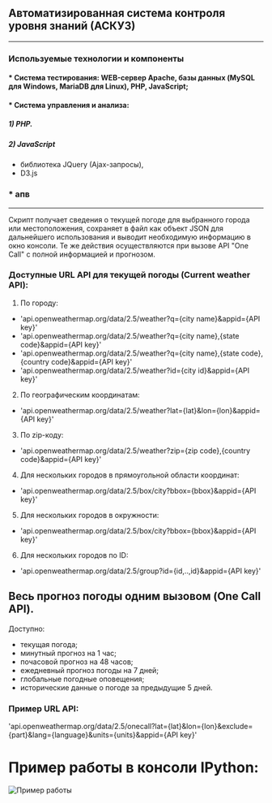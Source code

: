 ## Автоматизированная система контроля уровня знаний (АСКУЗ)
***
### Используемые технологии и компоненты
#### * Система тестирования: WEB-сервер Apache, базы данных (MySQL для Windows, MariaDB для Linux), PHP, JavaScript;
#### * Система управления и анализа:
##### 1) PHP.
##### 2) JavaScript
 - библиотека JQuery (Ajax-запросы),
 - D3.js
### * апв
***
Скрипт получает сведения о текущей погоде для выбранного города или местоположения, сохраняет в файл как объект JSON для дальнейшего использования и выводит необходимую информацию в окно консоли. Те же действия осуществляются при вызове API "One Call" с полной информацией и прогнозом. 
### Доступные URL API для текущей погоды (Current weather API):
1. По городу:
* 'api.openweathermap.org/data/2.5/weather?q={city name}&appid={API key}'
* 'api.openweathermap.org/data/2.5/weather?q={city name},{state code}&appid={API key}'
* 'api.openweathermap.org/data/2.5/weather?q={city name},{state code},{country code}&appid={API key}'
* 'api.openweathermap.org/data/2.5/weather?id={city id}&appid={API key}'
2. По географическим координатам:
* 'api.openweathermap.org/data/2.5/weather?lat={lat}&lon={lon}&appid={API key}'
3. По zip-коду:
* 'api.openweathermap.org/data/2.5/weather?zip={zip code},{country code}&appid={API key}'
4. Для нескольких городов в прямоугольной области координат:
* 'api.openweathermap.org/data/2.5/box/city?bbox={bbox}&appid={API key}'
5. Для нескольких городов в окружности:
* 'api.openweathermap.org/data/2.5/box/city?bbox={bbox}&appid={API key}'
6. Для нескольких городов по ID:
* 'api.openweathermap.org/data/2.5/group?id={id,..,id}&appid={API key}'

## Весь прогноз погоды одним вызовом (One Call API).
Доступно:
* текущая погода;
* минутный прогноз на 1 час;
* почасовой прогноз на 48 часов;
* ежедневный прогноз погоды на 7 дней;
* глобальные погодные оповещения;
* исторические данные о погоде за предыдущие 5 дней.

### Пример URL API:
'api.openweathermap.org/data/2.5/onecall?lat={lat}&lon={lon}&exclude={part}&lang={language}&units={units}&appid={API key}'

# Пример работы в консоли IPython:
![Пример работы](/jpg/openweather.png)
